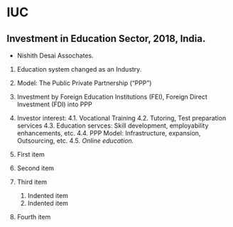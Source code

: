 # IUC

## Investment in Education Sector, 2018, India.
- Nishith Desai Assochates.

1. Education system changed as an Industry.
2. Model: The Public Private Partnership (“PPP”)
3. Investment by Foreign Education Institutions (FEI), Foreign Direct Investment (FDI) into PPP
4. Investor interest:
    4.1. Vocational Training
    4.2. Tutoring, Test preparation services
    4.3. Education servces: Skill development, employability enhancements, etc.
    4.4. PPP Model: Infrastructure, expansion, Outsourcing, etc.
    4.5. *Online education.*

1. First item
2. Second item
3. Third item
    1. Indented item
    2. Indented item
4. Fourth item
